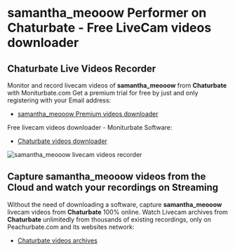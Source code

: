 # samantha_meooow Performer on Chaturbate - Free LiveCam videos downloader

## Chaturbate Live Videos Recorder

Monitor and record livecam videos of **samantha_meooow** from **Chaturbate** with Moniturbate.com
Get a premium trial for free by just and only registering with your Email address:
* [samantha_meooow Premium videos downloader](https://moniturbate.com/request-demo-licence-key.html)

Free livecam videos downloader - Moniturbate Software:
* [Chaturbate videos downloader](https://moniturbate.com/moniturbate-download-software.html)

![samantha_meooow livecam videos recorder](https://peachurnet.com/templates/moniturbate-software.png)


## Capture samantha_meooow videos from the Cloud and watch your recordings on Streaming

Without the need of downloading a software, capture **samantha_meooow** livecam videos from **Chaturbate** 100% online.
Watch Livecam archives from **Chaturbate** unlimitedly from thousands of existing recordings, only on Peachurbate.com and its websites network:
* [Chaturbate videos archives](https://peachurnet.com/)